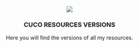 <div align='center'><img src='https://cdn.discordapp.com/attachments/1134496689072394313/1152914520466014340/cucoPNG.png'/></div>
<div align='center'><h3>CUCO RESOURCES VERSIONS</h3></div>
<div align='center'>Here you will find the versions of all my resources.</div>
